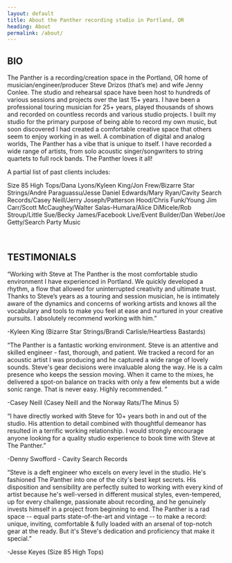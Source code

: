 ```yaml
---
layout: default
title: About the Panther recording studio in Portland, OR
heading: About
permalink: /about/
---
```


<h2> BIO </h2>

The Panther is a recording/creation space in the Portland, OR home of musician/engineer/producer Steve Drizos (that’s me) and wife Jenny Conlee. The studio and rehearsal space have been host to hundreds of various sessions and projects over the last 15+ years. I have been a professional touring musician for 25+ years, played thousands of shows and recorded on countless records and various studio projects.  I built my studio for the primary purpose of being able to record my own music, but soon discovered I had created a comfortable creative space that others seem to enjoy working in as well. A combination of digital and analog worlds, The Panther has a vibe that is unique to itself.  I have recorded a wide range of artists, from solo acoustic singer/songwriters to string quartets to full rock bands. The Panther loves it all!  

A partial list of past clients includes:

Size 85 High Tops/Dana Lyons/Kyleen King/Jon Frew/Bizarre Star Strings/André Paraguassu/Jesse Daniel Edwards/Mary Ryan/Cavity Search Records/Casey Neill/Jerry Joseph/Patterson Hood/Chris Funk/Young Jim Carr/Scott McCaughey/Walter Salas-Humara/Alice DiMicele/Rob Stroup/Little Sue/Becky James/Facebook Live/Event Builder/Dan Weber/Joe Getty/Search Party Music

<br>

<h2> TESTIMONIALS </h2>

“Working with Steve at The Panther is the most comfortable studio environment I have experienced in Portland. We quickly developed a rhythm, a flow that allowed for uninterrupted creativity and ultimate trust. Thanks to Steve’s years as a touring and session musician, he is intimately aware of the dynamics and concerns of working artists and knows all the vocabulary and tools to make you feel at ease and nurtured in your creative pursuits. I absolutely recommend working with him.”

-Kyleen King (Bizarre Star Strings/Brandi Carlisle/Heartless Bastards)


“The Panther is a fantastic working environment. Steve is an attentive and skilled engineer - fast, thorough, and patient. We tracked a record for an acoustic artist I was producing and he captured a wide range of lovely sounds. Steve's gear decisions were invaluable along the way. He is a calm presence who keeps the session moving. When it came to the mixes, he delivered a spot-on balance on tracks with only a few elements but a wide sonic range. That is never easy. Highly recommended. "

-Casey Neill (Casey Neill and the Norway Rats/The Minus 5)


“I have directly worked with Steve for 10+ years both in and out of the studio. His attention to detail combined with thoughtful demeanor has resulted in a terrific working relationship. I would strongly encourage anyone looking for a quality studio experience to book time with Steve at The Panther.”

-Denny Swofford - Cavity Search Records


“Steve is a deft engineer who excels on every level in the studio. He's fashioned The Panther into one of the city's best kept secrets. His disposition and sensibility are perfectly suited to working with every kind of artist because he's well-versed in different musical styles, even-tempered, up for every challenge, passionate about recording, and he genuinely invests himself in a project from beginning to end. The Panther is a rad space -- equal parts state-of-the-art and vintage -- to make a record: unique, inviting, comfortable & fully loaded with an arsenal of top-notch gear at the ready. But it's Steve's dedication and proficiency that make it special.”

-Jesse Keyes (Size 85 High Tops)
